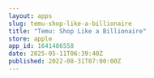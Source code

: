 ```yaml
---
layout: apps
slug: temu-shop-like-a-billionaire
title: "Temu: Shop Like a Billionaire"
store: apple
app_id: 1641486558
date: 2025-05-11T06:39:40Z
published: 2022-08-31T07:00:00Z
---
```

